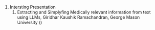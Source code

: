 
1) Intersting Presentation 
	1) Extracting and Simplyfing Medically relevant information from text using LLMs, Giridhar Kaushik Ramachandran, George Mason University () 